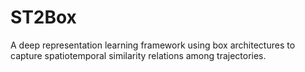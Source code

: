 # ST2Box
A deep representation learning framework using box architectures to capture spatiotemporal similarity relations among trajectories.
